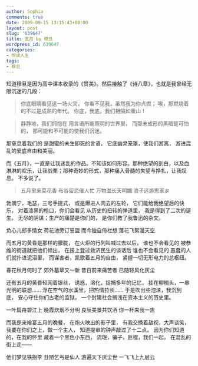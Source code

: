 ```yaml
---
author: Sophia
comments: true
date: 2009-09-15 13:15:43+00:00
layout: post
slug: '639647'
title: 五月 by 穆旦
wordpress_id: 639647
categories:
- 悦读人生
tags:
- 穆旦
---
```


知道穆旦是因为高中课本收录的《赞美》。然后接触了《诗八章》，也就是我曾经无限沉迷的几段：


> 你底眼睛看见这一场火灾，
你看不见我，虽然我为你点燃；
唉，那燃烧着的不过是成熟的年代。
你底，我底。我们相隔如重山！




> 静静地，我们拥抱在
用言语所能照明的世界里，
而那未成形的黑暗是可怕的，
那可能和不可能的使我们沉迷。

那窒息着我们的
是甜蜜的未生即死的言语，
它底幽灵笼罩，使我们游离，
游进混乱的爱底自由和美丽。


而《五月》，一直是让我迷乱的作品。不知该如何形容。那种绝望的剖白，以及血淋淋的欢乐，让我战栗；那种奇妙的形式，那种痛入骨髓的失望与挣扎，让我叹息。
不多说了。





> 五月里来菜花香
布谷留恋催人忙
万物滋长天明媚
浪子远游思家乡

勃朗宁，毛瑟，三号手提式，
或是爆进人肉去的左轮，
它们能给我绝望后的快乐，
对着漆黑的枪口，你们会看见
从历史的扭转的弹道里，
我是得到了二次的诞生。
无尽的阴谋；生产的痛楚是你们的，
是你们教了我鲁迅的杂文。

负心儿郎多情女
荷花池旁订誓盟
而今独自倚栏想
落花飞絮漫天空

而五月的黄昏是那样的朦胧，
在火炬的行列叫喊过去以后，
谁也不会看见的
被恭维的街道就把他们倾出，
在报上登过救济民生的谈话后
谁也不会看见的
愚蠢的人们就扑进泥沼里，
而谋害者，凯歌着五月的自由，
紧握一切无形电力的总枢纽。

春花秋月何时了
郊外墓草又一新
昔日前来痛苦者
已随轻风化灰尘

还有五月的黄昏轻网着银丝，
诱惑，溶化，捉捕多年的记忆，
挂在柳梢头，一串光明的联想……
浮在空气的水溪里，把热情拉长……
于是吹出些泡沫，我沉到底，
安心守住你们古老的监狱，
一个封建社会搁浅在资本主义的历史里。

一叶扁舟碧江上
晚霞炊烟不分明
良辰美景共饮酒
你一杯来我一盅

而我是来飨宴五月的晚餐，
在炮火映出的影子里，
有我交换着敌视，大声谈笑，
我要在你们之上，做一个主人，
知道提审的钟声敲过了十二点。
因为你们知道的，在我的怀里
藏着一个黑色小东西，
流氓，骗子，匪棍，我们一起，
在混乱的街上走——

他们梦见铁拐李
丑陋乞丐是仙人
游遍天下厌尘世
一飞飞上九层云
